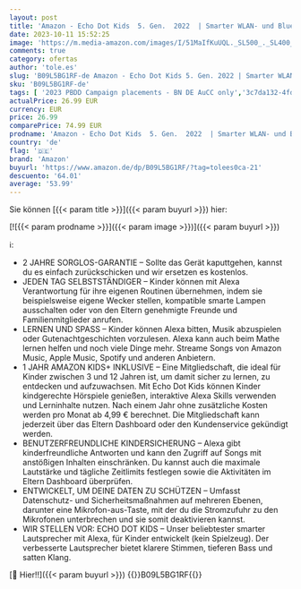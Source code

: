 ```yaml
---
layout: post
title: 'Amazon - Echo Dot Kids  5. Gen.  2022  | Smarter WLAN- und Bluetooth-Lautsprecher mit Alexa | Speziell für Kinder  mit Kindersicherung | Eulen-Design'
date: 2023-10-11 15:52:25
image: 'https://m.media-amazon.com/images/I/51MaIfKuUQL._SL500_._SL400_.jpg'
comments: true
category: ofertas
author: 'tole.es'
slug: 'B09L5BG1RF-de Amazon - Echo Dot Kids 5. Gen. 2022 | Smarter WLAN- und...'
sku: 'B09L5BG1RF-de'
tags: [ '2023 PBDD Campaign placements - BN DE AuCC only','3c7da132-4fdb-45ec-95bc-24ebea2541e9_0','488be9ed-a5bb-4c43-9a75-018d551e34ee_0','488be9ed-a5bb-4c43-9a75-018d551e34ee_101','488be9ed-a5bb-4c43-9a75-018d551e34ee_6601','488be9ed-a5bb-4c43-9a75-018d551e34ee_7401','Amazon-Geräte','Amazon-Geräte & Zubehör','Arborist Merchandising Root','Custom Stores','Echo Angebote','Echo Dot Kids (5th Generation)','Echo Smart Speaker & Displays','Elektronik','Elektronik & Foto','Experimentieren & Forschen','Forschen & Entdecken: Elektronik','Hifi & Audio','Hifi-Lautsprecher','MINT Lernspielzeug','Self Service','Smart Speaker','Special Features Stores','Spielzeug','Technik','amazon','🇩🇪', ]
actualPrice: 26.99 EUR
currency: EUR
price: 26.99
comparePrice: 74.99 EUR
prodname: 'Amazon - Echo Dot Kids  5. Gen.  2022  | Smarter WLAN- und Bluetooth-Lautsprecher mit Alexa | Speziell für Kinder  mit Kindersicherung | Eulen-Design'
country: 'de'
flag: '🇩🇪'
brand: 'Amazon'
buyurl: 'https://www.amazon.de/dp/B09L5BG1RF/?tag=tolees0ca-21'
descuento: '64.01'
average: '53.99'
---
```


Sie können [{{< param title >}}]({{< param buyurl >}}) hier:

[![{{< param prodname >}}]({{< param image >}})]({{< param buyurl >}})

ℹ️:

- 2 JAHRE SORGLOS-GARANTIE – Sollte das Gerät kaputtgehen, kannst du es einfach zurückschicken und wir ersetzen es kostenlos.
- JEDEN TAG SELBSTSTÄNDIGER – Kinder können mit Alexa Verantwortung für ihre eigenen Routinen übernehmen, indem sie beispielsweise eigene Wecker stellen, kompatible smarte Lampen ausschalten oder von den Eltern genehmigte Freunde und Familienmitglieder anrufen.
- LERNEN UND SPASS – Kinder können Alexa bitten, Musik abzuspielen oder Gutenachtgeschichten vorzulesen. Alexa kann auch beim Mathe lernen helfen und noch viele Dinge mehr. Streame Songs von Amazon Music, Apple Music, Spotify und anderen Anbietern.
- 1 JAHR AMAZON KIDS+ INKLUSIVE – Eine Mitgliedschaft, die ideal für Kinder zwischen 3 und 12 Jahren ist, um damit sicher zu lernen, zu entdecken und aufzuwachsen. Mit Echo Dot Kids können Kinder kindgerechte Hörspiele genießen, interaktive Alexa Skills verwenden und Lerninhalte nutzen. Nach einem Jahr ohne zusätzliche Kosten werden pro Monat ab 4,99 € berechnet. Die Mitgliedschaft kann jederzeit über das Eltern Dashboard oder den Kundenservice gekündigt werden.
- BENUTZERFREUNDLICHE KINDERSICHERUNG – Alexa gibt kinderfreundliche Antworten und kann den Zugriff auf Songs mit anstößigen Inhalten einschränken. Du kannst auch die maximale Lautstärke und tägliche Zeitlimits festlegen sowie die Aktivitäten im Eltern Dashboard überprüfen.
- ENTWICKELT, UM DEINE DATEN ZU SCHÜTZEN – Umfasst Datenschutz- und Sicherheitsmaßnahmen auf mehreren Ebenen, darunter eine Mikrofon-aus-Taste, mit der du die Stromzufuhr zu den Mikrofonen unterbrechen und sie somit deaktivieren kannst.
- WIR STELLEN VOR: ECHO DOT KIDS – Unser beliebtester smarter Lautsprecher mit Alexa, für Kinder entwickelt (kein Spielzeug). Der verbesserte Lautsprecher bietet klarere Stimmen, tieferen Bass und satten Klang.

[🛒 Hier!!]({{< param buyurl >}})
{{<world>}}B09L5BG1RF{{</world>}}
